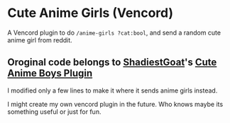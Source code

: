 # Cute Anime Girls (Vencord)

A Vencord plugin to do `/anime-girls ?cat:bool`, and send a random cute anime girl from reddit.

## Oroginal code belongs to [ShadiestGoat](https://github.com/ShadiestGoat "truly the goat")'s [Cute Anime Boys Plugin](https://github.com/ShadiestGoat/vencord-cuteanimeboys 'its so joever')
I modified only a few lines to make it where it sends anime girls instead.

I might create my own vencord plugin in the future. Who knows maybe its something useful or just for fun.
